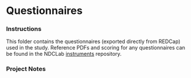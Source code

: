# Questionnaires

### Instructions
This folder contains the questionnaires (exported directly from REDCap) used in the study.  Reference PDFs and scoring for any questionnaires can be found in the NDCLab [instruments](https://github.com/NDCLab/instruments) repository.

### Project Notes
